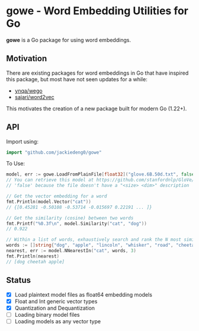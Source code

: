 # gowe - Word Embedding Utilities for Go

**gowe** is a Go package for using word embeddings.

## Motivation
There are existing packages for word embeddings in Go that have inspired this package, but most have not seen updates for a while:
- [ynqa/wego](https://github.com/ynqa/wego)
- [sajari/word2vec](https://github.com/sajari/word2vec)

This motivates the creation of a new package built for modern Go (1.22+).

## API

Import using:

```go
import "github.com/jackiedeng0/gowe"
```

To Use:
```go
model, err := gowe.LoadFromPlainFile[float32]("glove.6B.50d.txt", false)
// You can retrieve this model at https://github.com/stanfordnlp/GloVe/
// 'false' because the file doesn't have a "<size> <dim>" description

// Get the vector embedding for a word
fmt.Println(model.Vector("cat"))
// {[0.45281 -0.50108 -0.53714 -0.015697 0.22191 ... ]}

// Get the similarity (cosine) between two words
fmt.Printf("%0.3f\n", model.Similarity("cat", "dog"))
// 0.922

// Within a list of words, exhaustively search and rank the N most similar words
words := []string{"dog", "apple", "lincoln", "whisker", "road", "cheetah"}
nearest, err := model.NNearestIn("cat", words, 3)
fmt.Println(nearest)
// [dog cheetah apple]
```


## Status
- [x] Load plaintext model files as float64 embedding models
- [x] Float and Int generic vector types
- [x] Quantization and Dequantization
- [ ] Loading binary model files
- [ ] Loading models as any vector type
